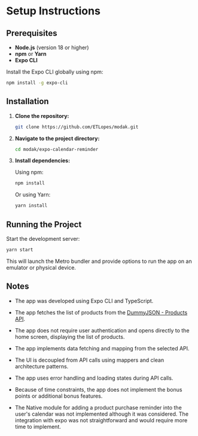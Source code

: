 
# Setup Instructions

## Prerequisites

- **Node.js** (version 18 or higher)
- **npm** or **Yarn**
- **Expo CLI**

Install the Expo CLI globally using npm:

```bash
npm install -g expo-cli
```

## Installation

1. **Clone the repository:**

   ```bash
   git clone https://github.com/ETLopes/modak.git
   ```

2. **Navigate to the project directory:**

   ```bash
   cd modak/expo-calendar-reminder
   ```

3. **Install dependencies:**

   Using npm:

   ```bash
   npm install
   ```

   Or using Yarn:

   ```bash
   yarn install
   ```

## Running the Project

Start the development server:

```bash
yarn start
```

This will launch the Metro bundler and provide options to run the app on an emulator or physical device.

## Notes

- The app was developed using Expo CLI and TypeScript.
- The app fetches the list of products from the [DummyJSON - Products API](https://dummyjson.com/docs/products).
- The app does not require user authentication and opens directly to the home screen, displaying the list of products.
- The app implements data fetching and mapping from the selected API.
- The UI is decoupled from API calls using mappers and clean architecture patterns.
- The app uses error handling and loading states during API calls.

- Because of time constraints, the app does not implement the bonus points or additional bonus features.
- The Native module for adding a product purchase reminder into the user's calendar was not implemented although it was considered. The integration with expo was not straightforward and would require more time to implement.


